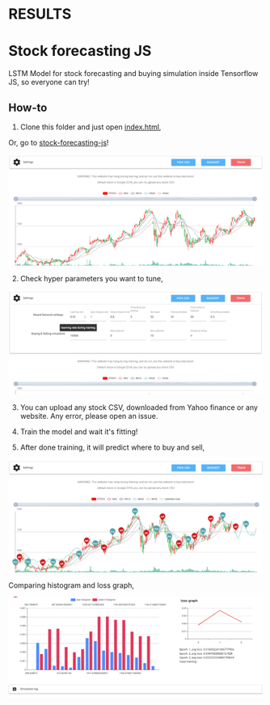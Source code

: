 # RESULTS

# Stock forecasting JS

LSTM Model for stock forecasting and buying simulation inside Tensorflow JS, so everyone can try!

## How-to

1. Clone this folder and just open [index.html](stock-forecasting-js/index.html),

Or, go to [stock-forecasting-js](stock-forecasting-js)!

![alt text](stock-forecasting-js/screenshot/1.png)

2. Check hyper parameters you want to tune,

![alt text](stock-forecasting-js/screenshot/2.png)

3. You can upload any stock CSV, downloaded from Yahoo finance or any website. Any error, please open an issue.

4. Train the model and wait it's fitting!

5. After done training, it will predict where to buy and sell,

![alt text](stock-forecasting-js/screenshot/3.png)

Comparing histogram and loss graph,

![alt text](stock-forecasting-js/screenshot/4.png)
